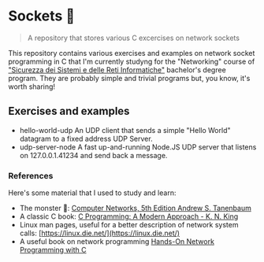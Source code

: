 # Sockets 🔌
> A repository that stores various C excercises on network sockets

This repository contains various exercises and examples on network socket programming in C that I'm currently studyng for the "Networking" course of ["Sicurezza dei Sistemi e delle Reti Informatiche"](http://sicurezzaonline.di.unimi.it/) bachelor's degree program.
They are probably simple and trivial programs but, you know, it's worth sharing!

## Exercises and examples

- hello-world-udp An UDP client that sends a simple "Hello World" datagram to a fixed address UDP Server.
- udp-server-node A fast up-and-running Node.JS UDP server that listens on 127.0.0.1.41234 and send back a message.

### References

Here's some material that I used to study and learn:

- The monster 🦖: [Computer Networks, 5th Edition Andrew S. Tanenbaum](https://www.pearson.com/us/higher-education/program/Tanenbaum-Computer-Networks-5th-Edition/PGM270019.html)
- A classic C book: [C Programming: A Modern Approach - K. N. King](http://knking.com/books/c2/index.html)
- Linux man pages, useful for a better description of network system calls: [https://linux.die.net/](https://linux.die.net/)
- A useful book on network programming [Hands-On Network Programming with C](https://www.packtpub.com/networking-and-servers/hands-network-programming-c)